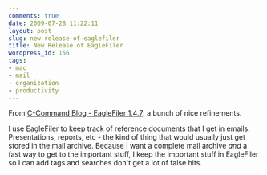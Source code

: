 ```yaml
---
comments: true
date: 2009-07-28 11:22:11
layout: post
slug: new-release-of-eaglefiler
title: New Release of EagleFiler
wordpress_id: 156
tags:
- mac
- mail
- organization
- productivity
---
```


From [C-Command Blog -  EagleFiler 1.4.7](http://c-command.com/blog/2009/07/28/eaglefiler-147/): a bunch of nice refinements.

I use EagleFiler to keep track of reference documents that I get in emails. Presentations, reports, etc - the kind of thing that would usually just get stored in the mail archive. Because I want a complete mail archive *and* a fast way to get to the important stuff, I keep the important stuff in EagleFiler so I can add tags and searches don't get a lot of false hits.
